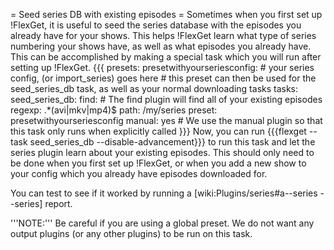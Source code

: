= Seed series DB with existing episodes =
Sometimes when you first set up !FlexGet, it is useful to seed the series database with the episodes you already have for your shows. This helps !FlexGet learn what type of series numbering your shows have, as well as what episodes you already have. This can be accomplished by making a special task which you will run after setting up !FlexGet.
{{{
presets:
  presetwithyourseriesconfig:
    # your series config, (or import_series) goes here
    # this preset can then be used for the seed_series_db task, as well as your normal downloading tasks
tasks:
  seed_series_db:
    find:  # The find plugin will find all of your existing episodes
      regexp: .*(avi|mkv|mp4)$
      path: /my/series
    preset: presetwithyourseriesconfig
    manual: yes  # We use the manual plugin so that this task only runs when explicitly called
}}}
Now, you can run {{{flexget --task seed_series_db --disable-advancement}}} to run this task and let the series plugin learn about your existing episodes. This should only need to be done when you first set up !FlexGet, or when you add a new show to your config which you already have episodes downloaded for.

You can test to see if it worked by running a [wiki:Plugins/series#a--series --series] report.

'''NOTE:''' Be careful if you are using a global preset. We do not want any output plugins (or any other plugins) to be run on this task.